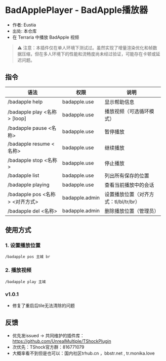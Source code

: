 ﻿# BadApplePlayer - BadApple播放器

- 作者: Eustia
- 出处: 本仓库
- 在 Terraria 中播放 BadApple 视频

> ⚠️ 注意：本插件仅在单人环境下测试过。虽然实现了增量渲染优化和帧数据压缩，但在多人环境下的性能和流畅度尚未经过验证，可能存在卡顿或延迟问题。

## 指令

| 语法                            | 权限             | 说明                       |
|-------------------------------|----------------|--------------------------|
| /badapple help                | badapple.use   | 显示帮助信息                   |
| /badapple play \<名称\> [loop]  | badapple.use   | 播放视频（可选循环模式）             |
| /badapple pause \<名称\>        | badapple.use   | 暂停播放                     |
| /badapple resume \<名称\>       | badapple.use   | 继续播放                     |
| /badapple stop \<名称\>         | badapple.use   | 停止播放                     |
| /badapple list                | badapple.use   | 列出所有保存的位置                |
| /badapple playing             | badapple.use   | 查看当前播放中的会话               |
| /badapple pos \<名称\> \<对齐方式\> | badapple.admin | 设置播放位置（对齐方式：tl/bl/tr/br） |
| /badapple del \<名称\>          | badapple.admin | 删除播放位置（管理员）              |

## 使用方式

### 1. 设置播放位置

```
/badapple pos 主城 br
```

### 2. 播放视频

```
/badapple play 主城
```
### v1.0.1
- 修复了重启后tile无法清除的问题
## 反馈

- 优先发issued -> 共同维护的插件库：https://github.com/UnrealMultiple/TShockPlugin
- 次优先：TShock官方群：816771079
- 大概率看不到但是也可以：国内社区trhub.cn ，bbstr.net , tr.monika.love